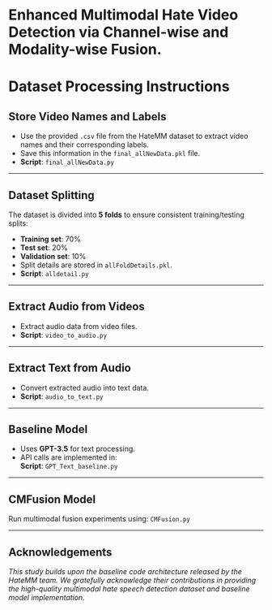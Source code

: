 # Enhanced Multimodal Hate Video Detection via Channel-wise and Modality-wise Fusion.

# Dataset Processing Instructions

## Store Video Names and Labels
- Use the provided `.csv` file from the HateMM dataset to extract video names and their corresponding labels.
- Save this information in the `final_allNewData.pkl` file.
- **Script**: `final_allNewData.py`

---

## Dataset Splitting
The dataset is divided into **5 folds** to ensure consistent training/testing splits:
- **Training set**: 70%
- **Test set**: 20%
- **Validation set**: 10%
- Split details are stored in `allFoldDetails.pkl`.
- **Script**: `alldetail.py`

---

## Extract Audio from Videos
- Extract audio data from video files.
- **Script**: `video_to_audio.py`

---

## Extract Text from Audio
- Convert extracted audio into text data.
- **Script**: `audio_to_text.py`

---

## Baseline Model
- Uses **GPT-3.5** for text processing.
- API calls are implemented in:  
  **Script**: `GPT_Text_baseline.py`

---

## CMFusion Model
Run multimodal fusion experiments using: `CMFusion.py`

---

## Acknowledgements

*This study builds upon the baseline code architecture released by the HateMM team. We gratefully acknowledge their contributions in providing the high-quality multimodal hate speech detection dataset and baseline model implementation.*
